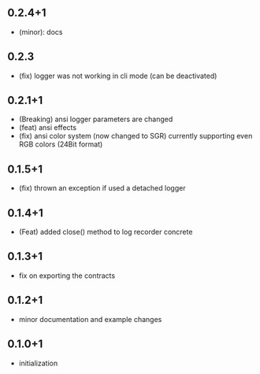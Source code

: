 ## 0.2.4+1

* (minor): docs

## 0.2.3

* (fix) logger was not working in cli mode (can be deactivated)

## 0.2.1+1

* (Breaking) ansi logger parameters are changed
* (feat) ansi effects
* (fix) ansi color system (now changed to SGR)
    currently supporting even RGB colors (24Bit format)

## 0.1.5+1

* (fix) thrown an exception if used a detached logger

## 0.1.4+1

* (Feat) added close() method to log recorder concrete

## 0.1.3+1

* fix on exporting the contracts

## 0.1.2+1

* minor documentation and example changes

## 0.1.0+1

* initialization
